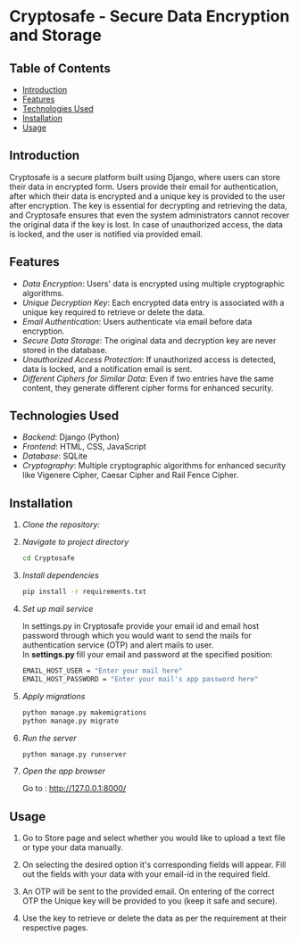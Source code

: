 # Cryptosafe - Secure Data Encryption and Storage

## Table of Contents

- [Introduction](#introduction)
- [Features](#features)
- [Technologies Used](#technologies-used)
- [Installation](#installation)
- [Usage](#usage)

## Introduction

Cryptosafe is a secure platform built using Django, where users can store their data in encrypted form. Users provide their email for authentication, after which their data is encrypted and a unique key is provided to the user after encryption. The key is essential for decrypting and retrieving the data, and Cryptosafe ensures that even the system administrators cannot recover the original data if the key is lost. In case of unauthorized access, the data is locked, and the user is notified via provided email.

## Features

- *Data Encryption*: Users' data is encrypted using multiple cryptographic algorithms.
- *Unique Decryption Key*: Each encrypted data entry is associated with a unique key required to retrieve or delete the data.
- *Email Authentication*: Users authenticate via email before data encryption.
- *Secure Data Storage*: The original data and decryption key are never stored in the database.
- *Unauthorized Access Protection*: If unauthorized access is detected, data is locked, and a notification email is sent.
- *Different Ciphers for Similar Data*: Even if two entries have the same content, they generate different cipher forms for enhanced security.

## Technologies Used

- *Backend*: Django (Python)
- *Frontend*: HTML, CSS, JavaScript
- *Database*: SQLite
- *Cryptography*: Multiple cryptographic algorithms for enhanced security like Vigenere Cipher, Caesar Cipher and Rail Fence Cipher.

## Installation

1. *Clone the repository:*

2. *Navigate to project directory*

    ```bash
   cd Cryptosafe
3. *Install dependencies*

    ```bash
   pip install -r requirements.txt
4. *Set up mail service*

   In settings.py in Cryptosafe provide your email id and email host password through which you would want to send the mails for authentication service (OTP) and alert mails to user.
   <br>
    In <b>settings.py </b> fill your email and password at the specified position:
    <br>
    ```bash
    EMAIL_HOST_USER = "Enter your mail here"
    EMAIL_HOST_PASSWORD = "Enter your mail's app password here"
5. *Apply migrations*

    ```bash
   python manage.py makemigrations
   python manage.py migrate
6. *Run the server*

    ```bash
   python manage.py runserver
7. *Open the app browser*

   Go to : http://127.0.0.1:8000/

## Usage

1. Go to Store page and select whether you would like to upload a text file or type your data manually.

2. On selecting the desired option it's corresponding fields will appear. Fill out the fields with your data with your email-id in the required field.

3. An OTP will be sent to the provided email. On entering of the correct OTP the Unique key will be provided to you (keep it safe and secure).

4. Use the key to retrieve or delete the data as per the requirement at their respective pages.